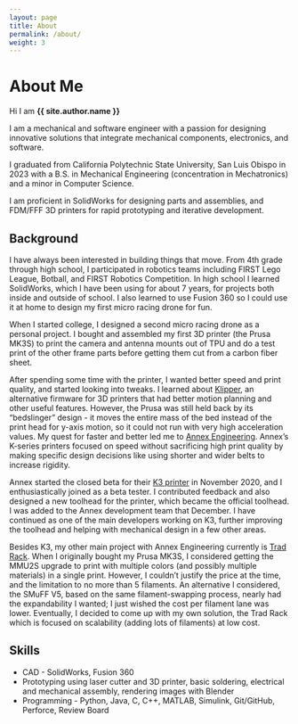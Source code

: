 ```yaml
---
layout: page
title: About
permalink: /about/
weight: 3
---
```


# About Me

Hi I am **{{ site.author.name }}**

I am a mechanical and software engineer with a passion for designing innovative
solutions that integrate mechanical components, electronics, and software.

I graduated from California Polytechnic State University, San Luis Obispo in
2023 with a B.S. in Mechanical Engineering (concentration in Mechatronics) and a
minor in Computer Science.

I am proficient in SolidWorks for designing parts and assemblies, and FDM/FFF 3D
printers for rapid prototyping and iterative development.

## Background

I have always been interested in building things that move. From 4th grade
through high school, I participated in robotics teams including FIRST Lego
League, Botball, and FIRST Robotics Competition. In high school I learned
SolidWorks, which I have been using for about 7 years, for projects both inside
and outside of school. I also learned to use Fusion 360 so I could use it at
home to design my first micro racing drone for fun.

When I started college, I designed a second micro racing drone as a personal
project. I bought and assembled my first 3D printer (the Prusa MK3S) to print
the camera and antenna mounts out of TPU and do a test print of the other frame
parts before getting them cut from a carbon fiber sheet.

After spending some time with the printer, I wanted better speed and print
quality, and started looking into tweaks. I learned about
[Klipper](https://www.klipper3d.org/), an alternative firmware for 3D printers
that had better motion planning and other useful features. However, the Prusa
was still held back by its “bedslinger” design - it moves the entire mass of the
bed instead of the print head for y-axis motion, so it could not run with very
high acceleration values. My quest for faster and better led me to
[Annex Engineering](https://annex.engineering). Annex’s K-series printers
focused on speed without sacrificing high print quality by making specific
design decisions like using shorter and wider belts to increase rigidity.

Annex started the closed beta for their [K3 printer](/projects/02-k3) in
November 2020, and I enthusiastically joined as a beta tester. I contributed
feedback and also designed a new toolhead for the printer, which became the
official toolhead. I was added to the Annex development team that December. I
have continued as one of the main developers working on K3, further improving
the toolhead and helping with mechanical design in a few other areas.

Besides K3, my other main project with Annex Engineering currently is
[Trad Rack](/projects/01-trad-rack). When I originally bought my Prusa MK3S, I
considered getting the MMU2S upgrade to print with multiple colors (and possibly
multiple materials) in a single print. However, I couldn’t justify the price at
the time, and the limitation to no more than 5 filaments. An alternative I
considered, the SMuFF V5, based on the same filament-swapping process, nearly
had the expandability I wanted; I just wished the cost per filament lane was
lower. Eventually, I decided to come up with my own solution, the Trad Rack
which is focused on scalability (adding lots of filaments) at low cost.

## Skills

- CAD - SolidWorks, Fusion 360
- Prototyping using laser cutter and 3D printer, basic soldering, electrical and
  mechanical assembly, rendering images with Blender
- Programming - Python, Java, C, C++, MATLAB, Simulink, Git/GitHub, Perforce,
  Review Board
